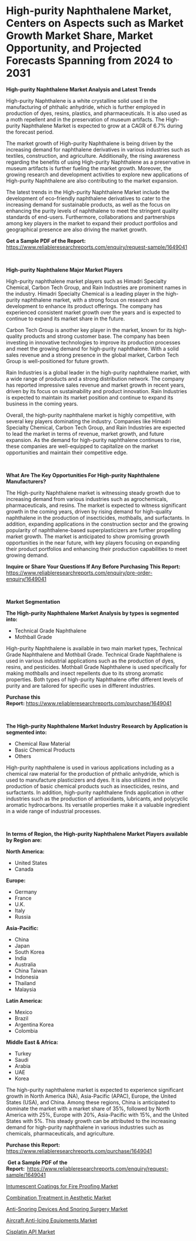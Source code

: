 <p><h1>High-purity Naphthalene Market, Centers on Aspects such as Market Growth Market Share, Market Opportunity, and Projected Forecasts Spanning from 2024 to 2031</h1></p><p><strong>High-purity Naphthalene Market Analysis and Latest Trends</strong></p>
<p><p>High-purity Naphthalene is a white crystalline solid used in the manufacturing of phthalic anhydride, which is further employed in production of dyes, resins, plastics, and pharmaceuticals. It is also used as a moth repellent and in the preservation of museum artifacts. The High-purity Naphthalene Market is expected to grow at a CAGR of 6.7% during the forecast period.</p><p>The market growth of High-purity Naphthalene is being driven by the increasing demand for naphthalene derivatives in various industries such as textiles, construction, and agriculture. Additionally, the rising awareness regarding the benefits of using High-purity Naphthalene as a preservative in museum artifacts is further fueling the market growth. Moreover, the growing research and development activities to explore new applications of High-purity Naphthalene are also contributing to the market expansion.</p><p>The latest trends in the High-purity Naphthalene Market include the development of eco-friendly naphthalene derivatives to cater to the increasing demand for sustainable products, as well as the focus on enhancing the purity levels of naphthalene to meet the stringent quality standards of end-users. Furthermore, collaborations and partnerships among key players in the market to expand their product portfolios and geographical presence are also driving the market growth.</p></p>
<p><strong>Get a Sample PDF of the Report:&nbsp;</strong> <a href="https://www.reliableresearchreports.com/enquiry/request-sample/1649041">https://www.reliableresearchreports.com/enquiry/request-sample/1649041</a></p>
<p>&nbsp;</p>
<p><strong>High-purity Naphthalene Major Market Players</strong></p>
<p><p>High-purity naphthalene market players such as Himadri Specialty Chemical, Carbon Tech Group, and Rain Industries are prominent names in the industry. Himadri Specialty Chemical is a leading player in the high-purity naphthalene market, with a strong focus on research and development to enhance its product offerings. The company has experienced consistent market growth over the years and is expected to continue to expand its market share in the future.</p><p>Carbon Tech Group is another key player in the market, known for its high-quality products and strong customer base. The company has been investing in innovative technologies to improve its production processes and meet the growing demand for high-purity naphthalene. With a solid sales revenue and a strong presence in the global market, Carbon Tech Group is well-positioned for future growth.</p><p>Rain Industries is a global leader in the high-purity naphthalene market, with a wide range of products and a strong distribution network. The company has reported impressive sales revenue and market growth in recent years, driven by its focus on sustainability and product innovation. Rain Industries is expected to maintain its market position and continue to expand its business in the coming years.</p><p>Overall, the high-purity naphthalene market is highly competitive, with several key players dominating the industry. Companies like Himadri Specialty Chemical, Carbon Tech Group, and Rain Industries are expected to lead the market in terms of revenue, market growth, and future expansion. As the demand for high-purity naphthalene continues to rise, these companies are well-equipped to capitalize on the market opportunities and maintain their competitive edge.</p></p>
<p>&nbsp;</p>
<p><strong>What Are The Key Opportunities For High-purity Naphthalene Manufacturers?</strong></p>
<p><p>The High-purity Naphthalene market is witnessing steady growth due to increasing demand from various industries such as agrochemicals, pharmaceuticals, and resins. The market is expected to witness significant growth in the coming years, driven by rising demand for high-quality naphthalene in the production of insecticides, mothballs, and surfactants. In addition, expanding applications in the construction sector and the growing popularity of naphthalene-based superplasticizers are further propelling market growth. The market is anticipated to show promising growth opportunities in the near future, with key players focusing on expanding their product portfolios and enhancing their production capabilities to meet growing demand.</p></p>
<p><strong>Inquire or Share Your Questions If Any Before Purchasing This Report:</strong> <a href="https://www.reliableresearchreports.com/enquiry/pre-order-enquiry/1649041">https://www.reliableresearchreports.com/enquiry/pre-order-enquiry/1649041</a></p>
<p>&nbsp;</p>
<p><strong>Market Segmentation</strong></p>
<p><strong>The High-purity Naphthalene Market Analysis by types is segmented into:</strong></p>
<p><ul><li>Technical Grade Naphthalene</li><li>Mothball Grade</li></ul></p>
<p><p>High-purity Naphthalene is available in two main market types, Technical Grade Naphthalene and Mothball Grade. Technical Grade Naphthalene is used in various industrial applications such as the production of dyes, resins, and pesticides. Mothball Grade Naphthalene is used specifically for making mothballs and insect repellents due to its strong aromatic properties. Both types of high-purity Naphthalene offer different levels of purity and are tailored for specific uses in different industries.</p></p>
<p><strong>Purchase this Report:&nbsp;</strong><a href="https://www.reliableresearchreports.com/purchase/1649041">https://www.reliableresearchreports.com/purchase/1649041</a></p>
<p>&nbsp;</p>
<p><strong>The High-purity Naphthalene Market Industry Research by Application is segmented into:</strong></p>
<p><ul><li>Chemical Raw Material</li><li>Basic Chemical Products</li><li>Others</li></ul></p>
<p><p>High-purity naphthalene is used in various applications including as a chemical raw material for the production of phthalic anhydride, which is used to manufacture plasticizers and dyes. It is also utilized in the production of basic chemical products such as insecticides, resins, and surfactants. In addition, high-purity naphthalene finds application in other industries such as the production of antioxidants, lubricants, and polycyclic aromatic hydrocarbons. Its versatile properties make it a valuable ingredient in a wide range of industrial processes.</p></p>
<p>&nbsp;</p>
<p><strong>In terms of Region, the High-purity Naphthalene Market Players available by Region are:</strong></p>
<p>
    <p> <strong> North America: </strong>
        <ul>
            <li>United States</li>
            <li>Canada</li>
        </ul>
        </p> 
    <p> <strong> Europe: </strong>
        <ul>
            <li>Germany</li>
            <li>France</li>
            <li>U.K.</li>
            <li>Italy</li>
            <li>Russia</li>
        </ul>
        </p> 
    <p> <strong> Asia-Pacific: </strong>
        <ul>
            <li>China</li>
            <li>Japan</li>
            <li>South Korea</li>
            <li>India</li>
            <li>Australia</li>
            <li>China Taiwan</li>
            <li>Indonesia</li>
            <li>Thailand</li>
            <li>Malaysia</li>
        </ul>
        </p> 
    <p> <strong> Latin America: </strong>
        <ul>
            <li>Mexico</li>
            <li>Brazil</li>
            <li>Argentina Korea</li>
            <li>Colombia</li>
        </ul>
        </p> 
    <p> <strong> Middle East & Africa: </strong>
        <ul>
            <li>Turkey</li>
            <li>Saudi</li>
            <li>Arabia</li>
            <li>UAE</li>
            <li>Korea</li>
        </ul>
    </p>
    </p>
<p><p>The high-purity naphthalene market is expected to experience significant growth in North America (NA), Asia-Pacific (APAC), Europe, the United States (USA), and China. Among these regions, China is anticipated to dominate the market with a market share of 35%, followed by North America with 25%, Europe with 20%, Asia-Pacific with 15%, and the United States with 5%. This steady growth can be attributed to the increasing demand for high-purity naphthalene in various industries such as chemicals, pharmaceuticals, and agriculture.</p></p>
<p><strong>Purchase this Report: </strong><a href="https://www.reliableresearchreports.com/purchase/1649041">https://www.reliableresearchreports.com/purchase/1649041</a></p>
<p>&nbsp;<strong>Get a Sample PDF of the Report:&nbsp;&nbsp;</strong><a href="https://www.reliableresearchreports.com/enquiry/request-sample/1649041">https://www.reliableresearchreports.com/enquiry/request-sample/1649041</a></p>
<p><strong></strong></p>
<p><p><a href="https://medium.com/@lacyquitzon/intumescent-coatings-for-fire-proofing-market-report-reveals-the-latest-trends-and-growth-c78db7c459cc">Intumescent Coatings for Fire Proofing Market</a></p><p><a href="https://medium.com/@kennethjensen27/combination-treatment-in-aesthetic-market-outlook-industry-overview-and-forecast-2024-to-2031-319cd97ce159">Combination Treatment in Aesthetic Market</a></p><p><a href="https://medium.com/@kennethjensen27/anti-snoring-devices-and-snoring-surgery-market-share-evolution-and-market-growth-trends-2024-8d8ec7f7f8ec">Anti-Snoring Devices And Snoring Surgery Market</a></p><p><a href="https://medium.com/@lacyquitzon/aircraft-anti-icing-equipments-market-size-reveals-the-best-marketing-channels-in-global-industry-d27ac395b5f2">Aircraft Anti-Icing Equipments Market</a></p><p><a href="https://medium.com/@rachelyoung56/cisplatin-api-market-size-reveals-the-best-marketing-channels-in-global-industry-f690a25adce0">Cisplatin API Market</a></p></p>